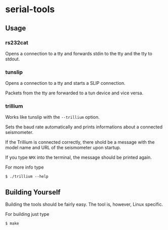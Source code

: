 # serial-tools

## Usage

### rs232cat

Opens a connection to a tty and forwards stdin to the tty and the tty to stdout.

### tunslip

Opens a connection to a tty and starts a SLIP connection.

Packets from the tty are forwarded to a tun device and vice versa.

### trillium

Works like tunslip with the `--trillium` option.

Sets the baud rate automatically and prints informations about a connected seismometer.

If the Trillium is connected correctly, there shold be a message with the model name and URL of the seismometer upon startup.

If you type `NMX` into the terminal, the message should be printed again.

For more info type

```text
$ ./trillium --help
```

## Building Yourself

Building the tools should be fairly easy.
The tool is, however, Linux specific.

For building just type

```text
$ make
```
